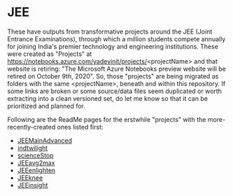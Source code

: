 # JEE
These have outputs from transformative projects around the JEE (Joint Entrance Examinations), through which a million students compete annually for joining India's premier technology and engineering institutions.
These were created as "Projects" at https://notebooks.azure.com/yadevinit/projects/<projectName\> and that website is retiring: "The Microsoft Azure Notebooks preview website will be retired on October 9th, 2020".
So, those "projects" are being migrated as folders with the same <projectName\>, beneath and within this repository. If some links are broken or some source/data files seem duplicated or worth extracting into a clean versioned set, do let me know so that it can be prioritized and planned for.

Following are the ReadMe pages for the erstwhile "projects" with the more-recently-created ones listed first:
- [JEEMainAdvanced](./JEE_%20Main%20Advanced/README.md)
- [indtwilight](./indtwilight/README.md)
- [scienceStop](./scienceStop/README.md)
- [JEEavg2max](./JEEavg2max/README.md)
- [JEEenlighten](./JEEenlighten/README.md)
- [JEEknee](./JEEknee/README.md)
- [JEEinsight](./JEEinsight/README.md)
